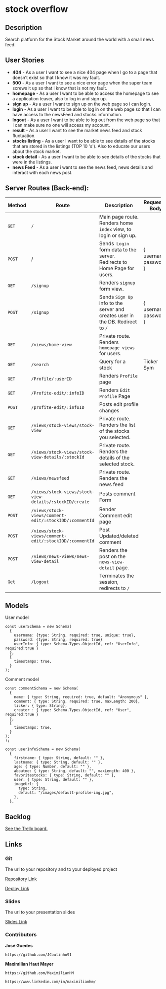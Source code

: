 # stock overflow



## Description

Search platform for the Stock Market around the world with a small news feed.

## User Stories

- **404** - As a user I want to see a nice 404 page when I go to a page that doesn’t exist so that I know it was my fault.
- **500** - As a user I want to see a nice error page when the super team screws it up so that I know that is not my fault.
- **homepage** - As a user I want to be able to access the homepage to see a application teaser, also to log in and sign up.
- **sign up** - As a user I want to sign up on the web page so i can login.
- **login** - As a user I want to be able to log in on the web page so that I can have access to the newsFeed and stocks information.
- **logout** - As a user I want to be able to log out from the web page so that I can make sure no one will access my account.
- **result** - As a user I want to see the market news feed and stock fluctuation. 
- **stocks listing** - As a user I want to be able to see details of the stocks that are stored in the listings (TOP 10 's'). Also to educate our users about the stock market.
- **stock detail** - As a user I want to be able to see details of the stocks that were in the listings.
- **news Feed** -  As a user i want to see the news feed, news details and interact with each news post.



## Server Routes (Back-end):

| **Method** | **Route**                                               | **Description**                                              | Request - Body         |
| ---------- | ------------------------------------------------------- | ------------------------------------------------------------ | ---------------------- |
| `GET`      | `/`                                                     | Main page route. Renders home `index` view, to login or sign up. |                        |
| `POST`     | /                                                       | Sends` Login` form data to the server. Redirects to Home Page for users. | { username, password } |
| `GET`      | `/signup`                                               | Renders `signup` form view.                                  |                        |
| `POST`     | `/signup`                                               | Sends `Sign Up` info to the server and creates user in the DB. Redirect to `/` | { username, password } |
| `GET`      | `/views/home-view`                                      | Private route. Renders `homepage views` for users.           |                        |
| `GET`      | `/search`                                               | Query for a stock                                            | Ticker Sym             |
| `GET`      | `/Profile/:userID`                                      | Renders `Profile` page                                       |                        |
| `GET`      | `/Profite-edit/:infoID`                                 | Renders `Edit Profile` Page                                  |                        |
| `POST`     | `/profite-edit/:infoID`                                 | Posts edit profile changes                                   |                        |
| `GET`      | `/views/stock-views/stock-view`                         | Private route. Renders the list of the stocks you selected.  |                        |
| `GET`      | `/views/stock-views/stock-view-details/:stockId`        | Private route. Renders the details of the selected stock.    |                        |
| `GET`      | `/views/newsfeed`                                       | Private route. Renders the news feed                         |                        |
| `GET`      | `/views/stock-views/stock-view-details/:stockID/create` | Posts comment Form                                           |                        |
| `POST`     | `/views/stock-views/comment-edit/:stockIDD/:commentId`  | Render Comment edit page                                     |                        |
| `POST`     | `/views/stock-views/comment-edit/:stockIDD/:commentId`  | Post Updated/deleted comment                                 |                        |
| `POST`     | `/views/news-views/news-view-detail`                    | Renders the post on the `news-view-detail` page.             |                        |
| `Get`      | `/Logout`                                               | Terminates the session, redirects to `/`                     |                        |

## Models

User model

```
const userSchema = new Schema(
  {
    username: {type: String, required: true, unique: true},
    password: {type: String, required: true}
    userInfo: { type: Schema.Types.ObjectId, ref: "UserInfo", required:true }
  },
  {
    timestamps: true,
  }
);
```

Comment model

```
const commentSchema = new Schema(
  {
    name: { type: String, required: true, default: "Anonymous" },
    comment: { type: String, required: true, maxLength: 200},
    ticker: { type: String},
    creator : { type: Schema.Types.ObjectId, ref: "User", required:true }
  },
  {
    timestamps: true,
  }
);
);
```

```
const userInfoSchema = new Schema(
  {
    firstname: { type: String, default: "" },
    lastname: { type: String, default: "" },
    age: { type: Number, default: "" },
    aboutme: { type: String, default: "", maxLength: 400 },
    favoritestocks: { type: String, default: "" },
    user: { type: String, default: "" },
    imageUrl: {
      type: String,
      default: "/images/default-profile-img.jpg",
    },
  },
```



## Backlog

[See the Trello board.](https://trello.com/b/Ni3giVKf/ironhackproject)



## Links

### Git

The url to your repository and to your deployed project

[Repository Link](https://github.com/JCoutinho91/StockOverFlow---Module-2)

[Deploy Link](https://gist.github.com/ross-u/8f91ec13aeaf35a1ba7603848284703f)



### Slides

The url to your presentation slides

[Slides Link](https://docs.google.com/presentation/d/1P5FIi0vHZBUcgUtmt1M4_lLCO5dwdJ4UOgtJa4ehGfk/edit?usp=sharing)

### Contributors

**José Guedes** 

 `https://github.com/JCoutinho91` 



**Maximilian Haut Mayer** 

`https://github.com/MaximilianHM`

`https://www.linkedin.com/in/maximilianhm/`